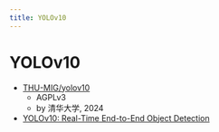 ```yaml
---
title: YOLOv10
---
```


# YOLOv10

- [THU-MIG/yolov10](https://github.com/THU-MIG/yolov10)
  - AGPLv3
  - by 清华大学, 2024
- [YOLOv10: Real-Time End-to-End Object Detection](https://arxiv.org/abs/2405.14458)
